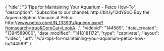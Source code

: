 {
    "title": "3 Tips for Maintaining Your Aquarium - Petco How-To",
    "description": "Subscribe to our channel: http:\/\/bit.ly\/12dY9oO Buy the Aqueon Siphon Vacuum at Petco: http:\/\/www.petco.com\/N_13393\/Aqueon.aspx?fromsearch=true&CoreCat=LookA...",
    "videoid": "144569",
    "date_created": "1394589000",
    "date_modified": "1418181172",
    "type": "captivate",
    "layout": "video",
    "url": "\/v\/3-tips-for-maintaining-your-aquarium-petco-how-to\/144569"
}